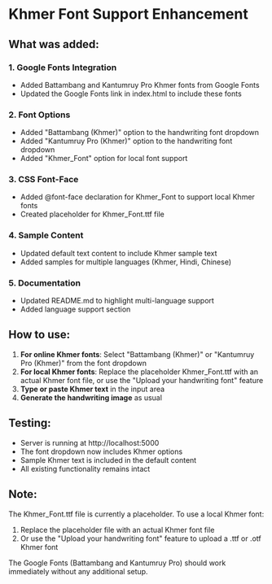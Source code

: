 # Khmer Font Support Enhancement

## What was added:

### 1. Google Fonts Integration
- Added Battambang and Kantumruy Pro Khmer fonts from Google Fonts
- Updated the Google Fonts link in index.html to include these fonts

### 2. Font Options
- Added "Battambang (Khmer)" option to the handwriting font dropdown
- Added "Kantumruy Pro (Khmer)" option to the handwriting font dropdown
- Added "Khmer_Font" option for local font support

### 3. CSS Font-Face
- Added @font-face declaration for Khmer_Font to support local Khmer fonts
- Created placeholder for Khmer_Font.ttf file

### 4. Sample Content
- Updated default text content to include Khmer sample text
- Added samples for multiple languages (Khmer, Hindi, Chinese)

### 5. Documentation
- Updated README.md to highlight multi-language support
- Added language support section

## How to use:

1. **For online Khmer fonts**: Select "Battambang (Khmer)" or "Kantumruy Pro (Khmer)" from the font dropdown
2. **For local Khmer fonts**: Replace the placeholder Khmer_Font.ttf with an actual Khmer font file, or use the "Upload your handwriting font" feature
3. **Type or paste Khmer text** in the input area
4. **Generate the handwriting image** as usual

## Testing:

- Server is running at http://localhost:5000
- The font dropdown now includes Khmer options
- Sample Khmer text is included in the default content
- All existing functionality remains intact

## Note:

The Khmer_Font.ttf file is currently a placeholder. To use a local Khmer font:
1. Replace the placeholder file with an actual Khmer font file
2. Or use the "Upload your handwriting font" feature to upload a .ttf or .otf Khmer font

The Google Fonts (Battambang and Kantumruy Pro) should work immediately without any additional setup.

